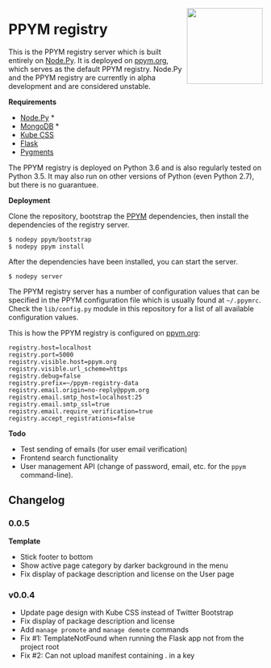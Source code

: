 <img src="https://i.imgur.com/IfmOKFI.png" align="right" width="150px"></img>

# PPYM registry

This is the PPYM registry server which is built entirely on [Node.Py]. It is
deployed on [ppym.org], which serves as the default PPYM registry. Node.Py and
the PPYM registry are currently in alpha development and are considered
unstable.

  [Node.Py]: https://github.com/nodepy/nodepy
  [PPYM]: https://github.com/nodepy/ppym
  [ppym.org]: https://ppym.org

__Requirements__

- [Node.Py] \*
- [MongoDB](https://www.mongodb.com/) \*
- [Kube CSS](https://imperavi.com/kube/)
- [Flask](http://flask.pocoo.org/)
- [Pygments](http://pygments.org/)

The PPYM registry is deployed on Python 3.6 and is also regularly tested on
Python 3.5. It may also run on other versions of Python (even Python 2.7), but
there is no guarantuee.

__Deployment__

Clone the repository, bootstrap the [PPYM] dependencies, then install the
dependencies of the registry server.

    $ nodepy ppym/bootstrap
    $ nodepy ppym install

After the dependencies have been installed, you can start the server.

    $ nodepy server

The PPYM registry server has a number of configuration values that can be
specified in the PPYM configuration file which is usually found at `~/.ppymrc`.
Check the `lib/config.py` module in this repository for a list of all available
configuration values.

This is how the PPYM registry is configured on [ppym.org]:

    registry.host=localhost
    registry.port=5000
    registry.visible.host=ppym.org
    registry.visible.url_scheme=https
    registry.debug=false
    registry.prefix=~/ppym-registry-data
    registry.email.origin=no-reply@ppym.org
    registry.email.smtp_host=localhost:25
    registry.email.smtp_ssl=true
    registry.email.require_verification=true
    registry.accept_registrations=false

__Todo__

- Test sending of emails (for user email verification)
- Frontend search functionality
- User management API (change of password, email, etc. for the `ppym`
  command-line).

## Changelog

### 0.0.5

__Template__

- Stick footer to bottom
- Show active page category by darker background in the menu
- Fix display of package description and license on the User page

### v0.0.4

- Update page design with Kube CSS instead of Twitter Bootstrap
- Fix display of package description and license
- Add `manage promote` and `manage demote` commands
- Fix #1: TemplateNotFound when running the Flask app not from the project root
- Fix #2: Can not upload manifest containing . in a key
